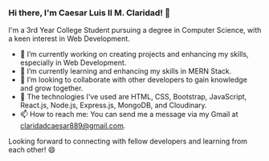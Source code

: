 ### Hi there, I'm Caesar Luis II M. Claridad! 👋

I'm a 3rd Year College Student pursuing a degree in Computer Science, with a keen interest in Web Development.

- 🔭 I’m currently working on creating projects and enhancing my skills, especially in Web Development.
- 🌱 I’m currently learning and enhancing my skills in MERN Stack.
- 👯 I’m looking to collaborate with other developers to gain knowledge and grow together.
- 💬 The technologies I've used are HTML, CSS, Bootstrap, JavaScript, React.js, Node.js, Express.js, MongoDB, and Cloudinary.
- 📫 How to reach me: You can send me a message via my Gmail at claridadcaesar889@gmail.com.

Looking forward to connecting with fellow developers and learning from each other! 😄

